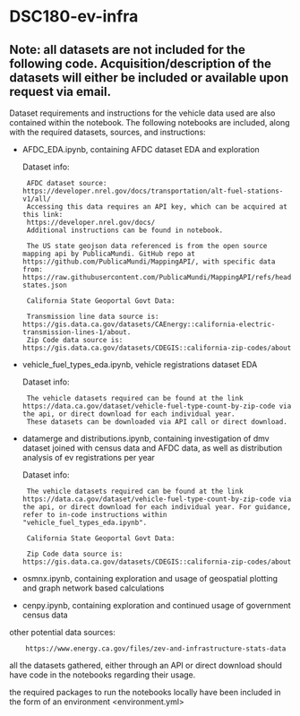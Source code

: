 # DSC180-ev-infra

## Note: all datasets are not included for the following code. Acquisition/description of the datasets will either be included or available upon request via email. 

Dataset requirements and instructions for the vehicle data used are also contained within the notebook.
The following notebooks are included, along with the required datasets, sources, and instructions:

-  AFDC_EDA.ipynb, containing AFDC dataset EDA and exploration <br>

    Dataset info:

        AFDC dataset source: https://developer.nrel.gov/docs/transportation/alt-fuel-stations-v1/all/
        Accessing this data requires an API key, which can be acquired at this link:
        https://developer.nrel.gov/docs/
        Additional instructions can be found in notebook.

        The US state geojson data referenced is from the open source mapping api by PublicaMundi. GitHub repo at https://github.com/PublicaMundi/MappingAPI/, with specific data from: https://raw.githubusercontent.com/PublicaMundi/MappingAPI/refs/heads/master/data/geojson/us-states.json

        California State Geoportal Govt Data:
    
        Transmission line data source is: https://gis.data.ca.gov/datasets/CAEnergy::california-electric-transmission-lines-1/about. 
        Zip Code data source is: https://gis.data.ca.gov/datasets/CDEGIS::california-zip-codes/about



-  vehicle_fuel_types_eda.ipynb, vehicle registrations dataset EDA

    Dataset info:

        The vehicle datasets required can be found at the link https://data.ca.gov/dataset/vehicle-fuel-type-count-by-zip-code via the api, or direct download for each individual year. 
        These datasets can be downloaded via API call or direct download. 
    

-  datamerge and distributions.ipynb, containing investigation of dmv dataset joined with census data and AFDC data, as well as distribution analysis of ev registrations per year
    
    Dataset info:
  
        The vehicle datasets required can be found at the link https://data.ca.gov/dataset/vehicle-fuel-type-count-by-zip-code via the api, or direct download for each individual year. For guidance, refer to in-code instructions within "vehicle_fuel_types_eda.ipynb".
            
        California State Geoportal Govt Data:
        
        Zip Code data source is: https://gis.data.ca.gov/datasets/CDEGIS::california-zip-codes/about

-    osmnx.ipynb, containing exploration and usage of geospatial plotting and graph network based calculations
-    cenpy.ipynb, containing exploration and continued usage of government census data

other potential data sources:

        https://www.energy.ca.gov/files/zev-and-infrastructure-stats-data

all the datasets gathered, either through an API or direct download should have code in the notebooks regarding their usage.

the required packages to run the notebooks locally have been included in the form of an environment <environment.yml>
